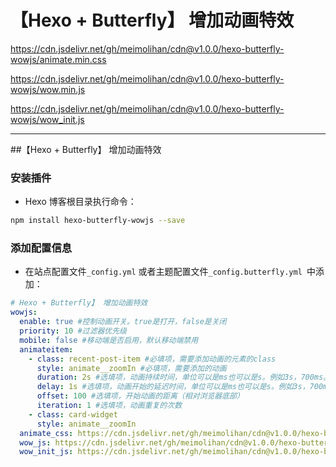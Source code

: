 # 【Hexo + Butterfly】 增加动画特效

<https://cdn.jsdelivr.net/gh/meimolihan/cdn@v1.0.0/hexo-butterfly-wowjs/animate.min.css>

<https://cdn.jsdelivr.net/gh/meimolihan/cdn@v1.0.0/hexo-butterfly-wowjs/wow.min.js>

<https://cdn.jsdelivr.net/gh/meimolihan/cdn@v1.0.0/hexo-butterfly-wowjs/wow_init.js>

---

##【Hexo + Butterfly】 增加动画特效
### 安装插件
- Hexo 博客根目录执行命令：
```bash
npm install hexo-butterfly-wowjs --save
````

### 添加配置信息
- 在站点配置文件`_config.yml` 或者主题配置文件`_config.butterfly.yml `中添加：
```yaml
# Hexo + Butterfly】 增加动画特效
wowjs:
  enable: true #控制动画开关。true是打开，false是关闭
  priority: 10 #过滤器优先级
  mobile: false #移动端是否启用，默认移动端禁用
  animateitem:
    - class: recent-post-item #必填项，需要添加动画的元素的class
      style: animate__zoomIn #必填项，需要添加的动画
      duration: 2s #选填项，动画持续时间，单位可以是ms也可以是s。例如3s，700ms。
      delay: 1s #选填项，动画开始的延迟时间，单位可以是ms也可以是s。例如3s，700ms。
      offset: 100 #选填项，开始动画的距离（相对浏览器底部）
      iteration: 1 #选填项，动画重复的次数
    - class: card-widget
      style: animate__zoomIn
  animate_css: https://cdn.jsdelivr.net/gh/meimolihan/cdn@v1.0.0/hexo-butterfly-wowjs/animate.min.css
  wow_js: https://cdn.jsdelivr.net/gh/meimolihan/cdn@v1.0.0/hexo-butterfly-wowjs/wow.min.js
  wow_init_js: https://cdn.jsdelivr.net/gh/meimolihan/cdn@v1.0.0/hexo-butterfly-wowjs/wow_init.js
```